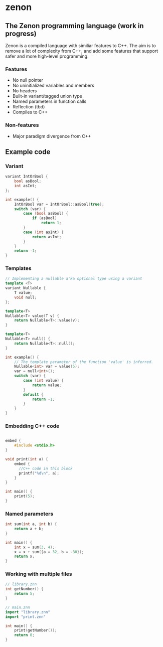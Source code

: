 # zenon
## The Zenon programming language (work in progress)

Zenon is a compiled language with similiar features to C++. The aim is to remove a lot of complexity from C++, and add some features that support safer and more high-level programming.


### Features
* No null pointer
* No uninitialized variables and members
* No headers
* Built-in variant/tagged union type
* Named parameters in function calls
* Reflection (tbd)
* Compiles to C++

### Non-features
* Major paradigm divergence from C++

## Example code

### Variant

``` C++
variant IntOrBool {
    bool asBool;
    int asInt;
};

int example() {
    IntOrBool var = IntOrBool::asBool(true);
    switch (var) {
        case (bool asBool) {
            if (asBool)
                return 1;
        }
        case (int asInt) {
            return asInt;
        }
    }
    return -1;
}

```

### Templates
``` C++
// Implementing a nullable a'ka optional type using a variant
template <T>
variant Nullable {
    T value;
    void null;
};

template<T>
Nullable<T> value(T v) {
    return Nullable<T>::value(v);
}

template<T>
Nullable<T> null() {
    return Nullable<T>::null();
}

int example() {
    // The template parameter of the function 'value' is inferred.
    Nullable<int> var = value(5);
    var = null<int>();
    switch (var) {
        case (int value) {
            return value;
        }
        default {
            return -1;
        }
    }
}
```

### Embedding C++ code
``` C++

embed {
    #include <stdio.h>
}

void print(int a) {
    embed {
      //C++ code in this block
      printf("%d\n", a);
    }
}

int main() {
    print(5);
}

```

### Named parameters
``` C++
int sum(int a, int b) {
    return a + b;
}

int main() {
    int x = sum(3, 4);
    x = x + sum({a = 32, b = -30});
    return x;
}
```

### Working with multiple files
``` C++
// library.znn
int getNumber() {
    return 5;
}

// main.znn
import "library.znn"
import "print.znn"

int main() {
    print(getNumber());
    return 0;
}
